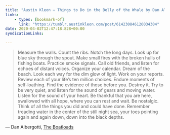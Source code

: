 ```yaml
---
title: "Austin Kleon — Things to Do in the Belly of the Whale by Dan Albergotti"
links:
    - types: [bookmark-of]
      link: "https://tumblr.austinkleon.com/post/614230846120034304"
date: 2020-04-02T12:47:18.828+00:00
syndicationLinks:

---
```


> Measure the walls. Count the ribs. Notch the long days.
> Look up for blue sky through the spout. Make small fires
> with the broken hulls of fishing boats. Practice smoke signals.
> Call old friends, and listen for echoes of distant voices.
> Organize your calendar. Dream of the beach. Look each way
> for the dim glow of light. Work on your reports. Review
> each of your life’s ten million choices. Endure moments
> of self-loathing. Find the evidence of those before you.
> Destroy it. Try to be very quiet, and listen for the sound
> of gears and moving water. Listen for the sound of your heart.
> Be thankful that you are here, swallowed with all hope,
> where you can rest and wait. Be nostalgic. Think of all
> the things you did and could have done. Remember
> treading water in the center of the still night sea, your toes
> pointing again and again down, down into the black depths.

— Dan Albergotti, [The Boatloads](https://amzn.to/3aD7D8y)